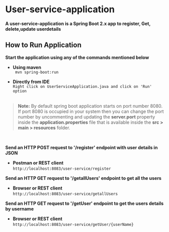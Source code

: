 # User-service-application

**A user-service-application is a Spring Boot 2.x app to register, Get, delete,update userdetails**

## How to Run Application

**Start the application using any of the commands mentioned below**

- **Using maven** <br/>``` mvn spring-boot:run```

- **Directly from IDE**
  <br/>```Right click on UserServiceApplication.java and click on 'Run' option```
  <br/><br/>

> **Note:** By default spring boot application starts on port number 8080. If port 8080 is occupied in your system then you can change the port number by uncommenting and updating the **server.port** property inside the **application.properties** file that is available inside the **src > main > resources** folder.

<br/>

**Send an HTTP POST request to '/register' endpoint with user details in JSON**

- **Postman or REST client**
  <br/>```http://localhost:8083/user-service/register```
  
**Send an HTTP GET request to '/getallUsers' endpoint to get all the users**

- **Browser or REST client**
  <br/>```http://localhost:8083/user-service/getallUsers```
  
  
**Send an HTTP GET request to '/getUser' endpoint to get the users details by username**

- **Browser or REST client**
  <br/>```http://localhost:8083/user-service/getUser/{userName}```
  
  
  
